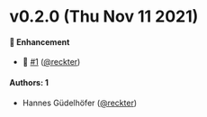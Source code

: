 # v0.2.0 (Thu Nov 11 2021)

#### 🚀 Enhancement

- :rocket: [#1](https://github.com/opencreek/provider-stack/pull/1) ([@reckter](https://github.com/reckter))

#### Authors: 1

- Hannes Güdelhöfer ([@reckter](https://github.com/reckter))
